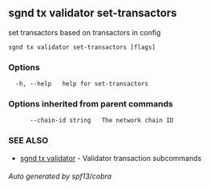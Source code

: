 ## sgnd tx validator set-transactors

set transactors based on transactors in config

```
sgnd tx validator set-transactors [flags]
```

### Options

```
  -h, --help   help for set-transactors
```

### Options inherited from parent commands

```
      --chain-id string   The network chain ID
```

### SEE ALSO

* [sgnd tx validator](sgnd_tx_validator.md)	 - Validator transaction subcommands

###### Auto generated by spf13/cobra
